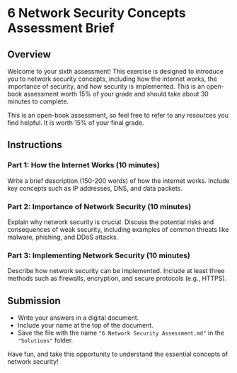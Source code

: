 # 6 Network Security Concepts Assessment Brief

## Overview

Welcome to your sixth assessment! This exercise is designed to introduce you to network security concepts, including how the internet works, the importance of security, and how security is implemented. This is an open-book assessment worth 15% of your grade and should take about 30 minutes to complete.

This is an open-book assessment, so feel free to refer to any resources you find helpful. It is worth 15% of your final grade.

## Instructions

### Part 1: How the Internet Works (10 minutes)

Write a brief description (150-200 words) of how the internet works. Include key concepts such as IP addresses, DNS, and data packets.

<!-- ### Example Answer

The internet is a global network of interconnected computers that communicate through a standardized set of protocols. Each device on the internet is assigned a unique IP address that allows it to be identified and located by other devices. When you enter a website address into your browser, a DNS (Domain Name System) server translates the human-readable address into an IP address. Data is then broken into smaller packets and sent over various routes across the network to its destination, where it is reassembled into the original message. -->

### Part 2: Importance of Network Security (10 minutes)
    
Explain why network security is crucial. Discuss the potential risks and consequences of weak security, including examples of common threats like malware, phishing, and DDoS attacks.

<!-- ### Example Explanation

Network security is crucial to protect sensitive data from unauthorized access, theft, and damage. Weak security can lead to various risks, such as malware infections, phishing attacks, and Distributed Denial of Service (DDoS) attacks, which can disrupt services and cause significant financial and reputational damage. For instance, a malware attack can compromise personal information, leading to identity theft, while a DDoS attack can shut down an organization's online services, resulting in lost revenue and customer trust. -->

### Part 3: Implementing Network Security (10 minutes)

Describe how network security can be implemented. Include at least three methods such as firewalls, encryption, and secure protocols (e.g., HTTPS).

<!-- ### Example Implementation

Network security can be implemented through various methods:

- **Firewalls:** Act as barriers between trusted and untrusted networks, monitoring and controlling incoming and outgoing network traffic based on predetermined security rules.
- **Encryption:** Protects data by converting it into a code that can only be deciphered with a key, ensuring that sensitive information remains confidential during transmission.
- **Secure Protocols:** Protocols like HTTPS ensure secure communication over the internet by encrypting data between the client and server, preventing interception and tampering. -->

## Submission

- Write your answers in a digital document.
- Include your name at the top of the document.
- Save the file with the name `"6 Network Security Assessment.md"` in the `"Solutions"` folder.

Have fun, and take this opportunity to understand the essential concepts of network security!
